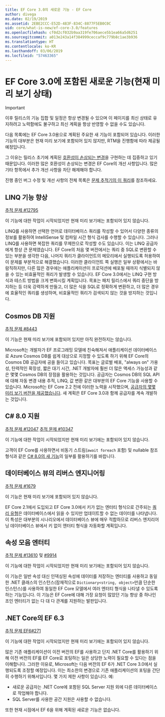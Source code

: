 ```yaml
---
title: EF Core 3.0의 새로운 기능 - EF Core
author: divega
ms.date: 02/19/2019
ms.assetid: 2EBE2CCC-E52D-483F-834C-8877F5EB0C0C
uid: core/what-is-new/ef-core-3.0/features
ms.openlocfilehash: cf0d2cf032b9aa319fe706aece5b1ea66a5d6251
ms.sourcegitcommit: a013e243a14f384999ceccaf9c779b8c1ae3b936
ms.translationtype: HT
ms.contentlocale: ko-KR
ms.lasthandoff: 03/06/2019
ms.locfileid: "57463365"
---
```

# <a name="new-features-included-in-ef-core-30-currently-in-preview"></a>EF Core 3.0에 포함된 새로운 기능(현재 미리 보기 상태)

> [!IMPORTANT]
> 이후 릴리스의 기능 집합 및 일정은 항상 변경될 수 있으며 이 페이지를 최신 상태로 유지하려고 노력함에도 불구하고 최신 계획을 항상 반영할 수 없을 수도 있습니다.

다음 목록에는 EF Core 3.0용으로 계획된 주요한 새 기능이 포함되어 있습니다.
이러한 기능의 대부분은 현재 미리 보기에 포함되어 있지 않지만, RTM을 진행함에 따라 제공될 예정입니다.

그 이유는 릴리스 초기에 계획된 [호환성이 손상되는 변경](xref:core/what-is-new/ef-core-3.0/breaking-changes)을 구현하는 데 집중하고 있기 때문입니다.
이러한 많은 호환성이 손상되는 변경은 EF Core의 개선 사항입니다.
많은 기타 항목에서 추가 개선 사항을 차단 해제해야 합니다. 

진행 중인 버그 수정 및 개선 사항의 전체 목록은 [문제 추적기의 이 쿼리](https://github.com/aspnet/EntityFrameworkCore/issues?q=is%3Aopen+is%3Aissue+milestone%3A3.0.0+sort%3Areactions-%2B1-desc)를 참조하세요.

## <a name="linq-improvements"></a>LINQ 기능 향상 

[추적 문제 #12795](https://github.com/aspnet/EntityFrameworkCore/issues/12795)

이 기능에 대한 작업이 시작되었지만 현재 미리 보기에는 포함되어 있지 않습니다.

LINQ를 사용하면 선택한 언어로 데이터베이스 쿼리를 작성할 수 있어서 다양한 종류의 정보를 활용하여 IntelliSense 및 컴파일 시간 형식 검사를 수행할 수 있습니다.
그러나 LINQ를 사용하면 복잡한 쿼리를 무제한으로 작성할 수도 있습니다. 이는 LINQ 공급자에게 항상 큰 문제였습니다.
EF Core의 처음 몇 버전에서는 쿼리 중 SQL로 변환할 수 있는 부분을 생각한 다음, 나머지 쿼리가 클라이언트의 메모리에서 실행되도록 허용하여 이 문제를 부분적으로 해결했습니다.
이러한 클라이언트 쪽 실행은 일부 상황에서는 바람직하지만, 다른 많은 경우에는 애플리케이션이 프로덕션에 배포될 때까지 식별되지 않을 수 있는 비효율적인 쿼리가 발생할 수 있습니다.
EF Core 3.0에서는 LINQ 구현 방식과 테스트 방법을 크게 변화시킬 계획입니다.
목표는 패치 릴리스에서 쿼리 중단을 방지하는 등 더욱 강력하게 만들고, 더 많은 식을 SQL로 정확하게 변환하고, 더 많은 경우에 효율적인 쿼리를 생성하며, 비효율적인 쿼리가 검색되지 않는 것을 방지하는 것입니다.

## <a name="cosmos-db-support"></a>Cosmos DB 지원 

[추적 문제 #8443](https://github.com/aspnet/EntityFrameworkCore/issues/8443)

이 기능은 현재 미리 보기에 포함되어 있지만 아직 완전하지는 않습니다. 

Microsoft는 개발자가 EF 프로그래밍 모델에 친숙해져서 애플리케이션 데이터베이스로 Azure Cosmos DB를 쉽게 대상으로 지정할 수 있도록 하기 위해 EF Core의 Cosmos DB 공급자에 공을 들이고 있습니다.
목표는 글로벌 배포, "always on" 가용성, 탄력적인 확장성, 짧은 대기 시간, .NET 개발자에 훨씬 더 많은 액세스 가능성과 같은 몇몇 Cosmos DB의 장점을 활용하는 것입니다.
공급자는 Cosmos DB의 SQL API에 대해 자동 변경 내용 추적, LINQ, 값 변환 같은 대부분의 EF Core 기능을 사용할 수 있습니다.
Microsoft는 EF Core 2.2 전에 이러한 노력을 시작했으며, [공급자의 몇몇 미리 보기 버전을 제공했습니다](https://blogs.msdn.microsoft.com/dotnet/2018/10/17/announcing-entity-framework-core-2-2-preview-3/).
새 계획은 EF Core 3.0과 함께 공급자를 계속 개발하는 것입니다. 

## <a name="c-80-support"></a>C# 8.0 지원

[추적 문제 #12047](https://github.com/aspnet/EntityFrameworkCore/issues/12047)
[추적 문제 #10347](https://github.com/aspnet/EntityFrameworkCore/issues/10347)

이 기능에 대한 작업이 시작되었지만 현재 미리 보기에는 포함되어 있지 않습니다.

고객이 EF Core를 사용하면서 비동기 스트림(`await foreach` 포함) 및 nullable 참조 형식과 같은 [C# 8.0의 새 기능](https://blogs.msdn.microsoft.com/dotnet/2018/11/12/building-c-8-0/)의 일부를 활용하기를 바랍니다.

## <a name="reverse-engineering-of-database-views"></a>데이터베이스 뷰의 리버스 엔지니어링

[추적 문제 #1679](https://github.com/aspnet/EntityFrameworkCore/issues/1679)

이 기능은 현재 미리 보기에 포함되어 있지 않습니다.

EF Core 2.1에서 도입되고 EF Core 3.0에서 키가 없는 엔터티 형식으로 간주되는 [쿼리 유형](xref:core/modeling/query-types)은 데이터베이스에서 읽을 수 있지만 업데이트할 수 없는 데이터를 나타냅니다.
이 특성은 대부분의 시나리오에서 데이터베이스 뷰에 매우 적합하므로 리버스 엔지리어닝 데이터베이스 뷰에서 키 없이 엔터티 형식을 자동화할 계획입니다.

## <a name="property-bag-entities"></a>속성 모음 엔터티 

[추적 문제 #13610](https://github.com/aspnet/EntityFrameworkCore/issues/13610) 및 [#9914](https://github.com/aspnet/EntityFrameworkCore/issues/9914)

이 기능에 대한 작업이 시작되었지만 현재 미리 보기에는 포함되어 있지 않습니다. 

이 기능은 일반 속성 대신 인덱싱된 속성에 데이터를 저장하는 엔터티를 사용하고 동일한 .NET 클래스의 인스턴스(잠재적으로 `Dictionary<string, object>`만큼 단순한 인스턴스)를 사용하여 동일한 EF Core 모델에서 여러 엔터티 형식을 나타낼 수 있도록 하는 기능입니다.
이 기능은 EF Core에 대해 가장 요청이 많았던 기능 향상 중 하나인 조인 엔터티가 없는 다 대 다 관계를 지원하는 발판입니다.

## <a name="ef-63-on-net-core"></a>.NET Core의 EF 6.3 

[추적 문제 EF6#271](https://github.com/aspnet/EntityFramework6/issues/271)

이 기능에 대한 작업이 시작되었지만 현재 미리 보기에는 포함되어 있지 않습니다. 

많은 기존 애플리케이션이 이전 버전의 EF를 사용하고 단지 .NET Core를 활용하기 위해 이전 버전의 EF를 EF Core로 포팅하는 일은 상당한 노력이 필요할 수 있다는 점을 이해합니다.
그러한 이유로, Microsoft는 다음 버전의 EF 6가 .NET Core 3.0에서 실행되도록 조정할 예정입니다.
이는 최소한의 변경으로 기존 애플리케이션의 포팅을 간단히 수행하기 위해서입니다.
몇 가지 제한 사항이 있습니다. 예:
- 새로운 공급자는 .NET Core에 포함된 SQL Server 지원 외에 다른 데이터베이스로 작업해야 합니다.
- SQL Server를 사용한 공간 지원은 사용할 수 없습니다.

또한 현재 시점에서 EF 6을 위해 계획된 새로운 기능은 없습니다.
